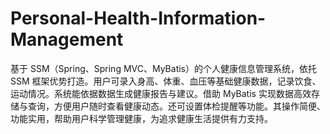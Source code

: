 # Personal-Health-Information-Management
基于 SSM（Spring、Spring MVC、MyBatis）的个人健康信息管理系统，依托 SSM 框架优势打造。用户可录入身高、体重、血压等基础健康数据，记录饮食、运动情况。系统能依据数据生成健康报告与建议。借助 MyBatis 实现数据高效存储与查询，方便用户随时查看健康动态。还可设置体检提醒等功能。其操作简便、功能实用，帮助用户科学管理健康，为追求健康生活提供有力支持。 
